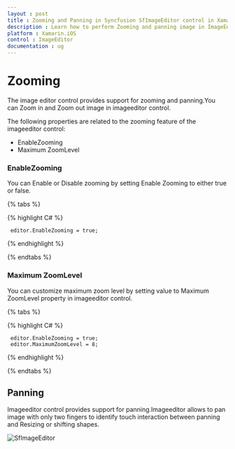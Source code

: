 ```yaml
---
layout : post
title : Zooming and Panning in Syncfusion SfImageEditor control in Xamarin.iOS
description : Learn how to perform Zooming and panning image in ImageEditor for Xamarin.iOS
platform : Xamarin.iOS
control : ImageEditor
documentation : ug
---
```


# Zooming

The image editor control provides support for zooming and panning.You can Zoom in and Zoom out image  in imageeditor control.

The following properties are related to the zooming feature of the imageeditor control:

* EnableZooming
* Maximum ZoomLevel

### EnableZooming

 You can Enable or Disable zooming by setting Enable Zooming to either true or false.

{% tabs %}

{% highlight C# %}

     editor.EnableZooming = true;

{% endhighlight %}

{% endtabs %}

### Maximum ZoomLevel

You can customize maximum zoom level  by setting value to Maximum ZoomLevel property in imageeditor control.

{% tabs %}

{% highlight C# %}

     editor.EnableZooming = true;
     editor.MaximumZoomLevel = 8;

{% endhighlight %}

{% endtabs %}

## Panning

Imageeditor control provides support for panning.Imageeditor allows to pan image with only two fingers to identify touch interaction between panning and Resizing or shifting shapes.

![SfImageEditor](ImageEditor_images/zoom.gif)


